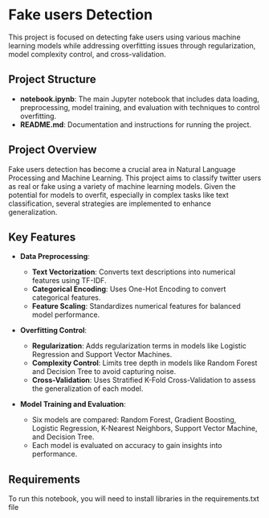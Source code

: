 # Fake users Detection 

This project is focused on detecting fake users using various machine learning models while addressing overfitting issues through regularization, model complexity control, and cross-validation.

## Project Structure

- **notebook.ipynb**: The main Jupyter notebook that includes data loading, preprocessing, model training, and evaluation with techniques to control overfitting.
- **README.md**: Documentation and instructions for running the project.

## Project Overview

Fake users  detection has become a crucial area in Natural Language Processing and Machine Learning. This project aims to classify twitter users  as real or fake using a variety of machine learning models. Given the potential for models to overfit, especially in complex tasks like text classification, several strategies are implemented to enhance generalization.

## Key Features

- **Data Preprocessing**:
  - **Text Vectorization**: Converts text descriptions into numerical features using TF-IDF.
  - **Categorical Encoding**: Uses One-Hot Encoding to convert categorical features.
  - **Feature Scaling**: Standardizes numerical features for balanced model performance.

- **Overfitting Control**:
  - **Regularization**: Adds regularization terms in models like Logistic Regression and Support Vector Machines.
  - **Complexity Control**: Limits tree depth in models like Random Forest and Decision Tree to avoid capturing noise.
  - **Cross-Validation**: Uses Stratified K-Fold Cross-Validation to assess the generalization of each model.

- **Model Training and Evaluation**:
  - Six models are compared: Random Forest, Gradient Boosting, Logistic Regression, K-Nearest Neighbors, Support Vector Machine, and Decision Tree.
  - Each model is evaluated on accuracy to gain insights into performance.

## Requirements

To run this notebook, you will need to install libraries in the requirements.txt file


